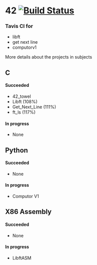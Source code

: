 # 42 [![Build Status](https://travis-ci.org/JulienBalestra/42.svg?branch=master)](https://travis-ci.org/jbalestra/42)



### Tavis CI for
 
* libft
* get next line
* computorv1


More details about the projects in subjects

## C
#### Succeeded

* 42_towel
* Libft (108%)
* Get_Next_Line (111%)
* ft_ls (117%)

#### In progress

* None

## Python
#### Succeeded

* None

#### In progress

* Computor V1


## X86 Assembly
#### Succeeded

* None

#### In progress

* LibftASM
